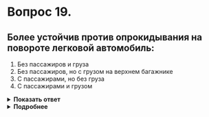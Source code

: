 # Вопрос 19.

## Более устойчив против опрокидывания на повороте легковой автомобиль:

1. Без пассажиров и груза
2. Без пассажиров, но с грузом на верхнем багажнике
3. С пассажирами, но без груза
4. С пассажирами и грузом

<details>
<summary><b>Показать ответ</b></summary>
Правильный ответ: 1
</details>
<details>
<summary><b>Подробнее</b></summary>
Чем ниже и симметричнее расположен центр тяжести автомобиля, тем более он устойчив. Порожний автомобиль без пассажиров и груза всегда более устойчив против опрокидывания, чем при их наличии.
</details>